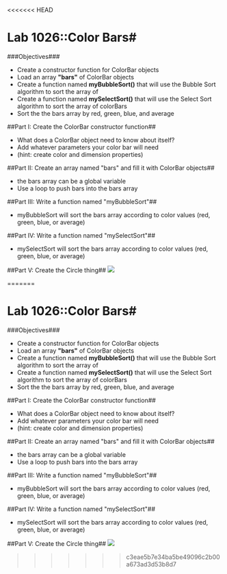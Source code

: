 <<<<<<< HEAD
# Lab 1026::Color Bars#

###Objectives###
 - Create a constructor function for ColorBar objects
 - Load an array **"bars"** of ColorBar objects
 - Create a function named **myBubbleSort()** that will use the Bubble Sort algorithm to sort the array of 
 - Create a function named **mySelectSort()** that will use the Select Sort algorithm to sort the array of colorBars
 - Sort the the bars array by red, green, blue, and average
 
##Part I: Create the ColorBar constructor function##

 - What does a ColorBar object need to know about itself?
 - Add whatever parameters your color bar will need
 - (hint: create color and dimension properties)


##Part II: Create an array named "bars" and fill it with ColorBar objects##

 -  the bars array can be a global variable
 -  Use a loop to push bars into the bars array

  
##Part III: Write a function named "myBubbleSort"##

 -  myBubbleSort will sort the bars array according to color values (red, green, blue, or average) 

##Part IV: Write a function named "mySelectSort"##

 -  mySelectSort will sort the bars array according to color values (red, green, blue, or average) 
   

##Part V: Create the Circle thing##
![](https://i.imgur.com/0U3931l.png)

=======
# Lab 1026::Color Bars#

###Objectives###
 - Create a constructor function for ColorBar objects
 - Load an array **"bars"** of ColorBar objects
 - Create a function named **myBubbleSort()** that will use the Bubble Sort algorithm to sort the array of 
 - Create a function named **mySelectSort()** that will use the Select Sort algorithm to sort the array of colorBars
 - Sort the the bars array by red, green, blue, and average
 
##Part I: Create the ColorBar constructor function##

 - What does a ColorBar object need to know about itself?
 - Add whatever parameters your color bar will need
 - (hint: create color and dimension properties)


##Part II: Create an array named "bars" and fill it with ColorBar objects##

 -  the bars array can be a global variable
 -  Use a loop to push bars into the bars array

  
##Part III: Write a function named "myBubbleSort"##

 -  myBubbleSort will sort the bars array according to color values (red, green, blue, or average) 

##Part IV: Write a function named "mySelectSort"##

 -  mySelectSort will sort the bars array according to color values (red, green, blue, or average) 
   

##Part V: Create the Circle thing##
![](https://i.imgur.com/0U3931l.png)

>>>>>>> c3eae5b7e34ba5be49096c2b00a673ad3d53b8d7
 